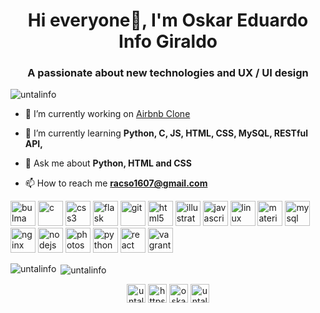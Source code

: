 <h1 align="center">Hi everyone👋, I'm Oskar Eduardo Info Giraldo</h1>
<h3 align="center">A passionate about new technologies and UX / UI design</h3>

<p align="left"> <img src="https://komarev.com/ghpvc/?username=untalinfo" alt="untalinfo" /> </p>

- 🔭 I’m currently working on [Airbnb Clone](https://github.com/untalinfo/AirBnB_clone_v3)

- 🌱 I’m currently learning **Python, C, JS, HTML, CSS, MySQL, RESTful API,**

- 💬 Ask me about **Python, HTML and CSS**

- 📫 How to reach me **racso1607@gmail.com**

<p align="left"><img src="https://raw.githubusercontent.com/gilbarbara/logos/804dc257b59e144eaca5bc6ffd16949752c6f789/logos/bulma.svg" alt="bulma" width="40" height="40"/> <img src="https://devicons.github.io/devicon/devicon.git/icons/c/c-original.svg" alt="c" width="40" height="40"/> <img src="https://devicons.github.io/devicon/devicon.git/icons/css3/css3-original-wordmark.svg" alt="css3" width="40" height="40"/> <img src="https://www.vectorlogo.zone/logos/pocoo_flask/pocoo_flask-icon.svg" alt="flask" width="40" height="40"/> <img src="https://www.vectorlogo.zone/logos/git-scm/git-scm-icon.svg" alt="git" width="40" height="40"/> <img src="https://devicons.github.io/devicon/devicon.git/icons/html5/html5-original-wordmark.svg" alt="html5" width="40" height="40"/> <img src="https://www.vectorlogo.zone/logos/adobe_illustrator/adobe_illustrator-icon.svg" alt="illustrator" width="40" height="40"/> <img src="https://devicons.github.io/devicon/devicon.git/icons/javascript/javascript-original.svg" alt="javascript" width="40" height="40"/> <img src="https://devicons.github.io/devicon/devicon.git/icons/linux/linux-original.svg" alt="linux" width="40" height="40"/> <img src="https://raw.githubusercontent.com/prplx/svg-logos/5585531d45d294869c4eaab4d7cf2e9c167710a9/svg/materialize.svg" alt="materialize" width="40" height="40"/> <img src="https://devicons.github.io/devicon/devicon.git/icons/mysql/mysql-original-wordmark.svg" alt="mysql" width="40" height="40"/> <img src="https://devicons.github.io/devicon/devicon.git/icons/nginx/nginx-original.svg" alt="nginx" width="40" height="40"/> <img src="https://devicons.github.io/devicon/devicon.git/icons/nodejs/nodejs-original-wordmark.svg" alt="nodejs" width="40" height="40"/> <img src="https://devicons.github.io/devicon/devicon.git/icons/photoshop/photoshop-plain.svg" alt="photoshop" width="40" height="40"/> <img src="https://devicons.github.io/devicon/devicon.git/icons/python/python-original.svg" alt="python" width="40" height="40"/> <img src="https://devicons.github.io/devicon/devicon.git/icons/react/react-original-wordmark.svg" alt="react" width="40" height="40"/> <img src="https://www.vectorlogo.zone/logos/vagrantup/vagrantup-icon.svg" alt="vagrant" width="40" height="40"/></p>

<p><img align="left" src="https://github-readme-stats.vercel.app/api/top-langs/?username=untalinfo&layout=compact&hide=html" alt="untalinfo" /></p>

<p>&nbsp;<img align="center" src="https://github-readme-stats.vercel.app/api?username=untalinfo&show_icons=true" alt="untalinfo" /></p>

<p align="center">
<a href="https://twitter.com/untalinfo" target="blank"><img align="center" src="https://cdn.jsdelivr.net/npm/simple-icons@3.0.1/icons/twitter.svg" alt="untalinfo" height="30" width="30" /></a>
<a href="https://linkedin.com/in/https://www.linkedin.com/in/untalinfo/" target="blank"><img align="center" src="https://cdn.jsdelivr.net/npm/simple-icons@3.0.1/icons/linkedin.svg" alt="https://www.linkedin.com/in/untalinfo/" height="30" width="30" /></a>
<a href="https://instagram.com/oskarinfo" target="blank"><img align="center" src="https://cdn.jsdelivr.net/npm/simple-icons@3.0.1/icons/instagram.svg" alt="oskarinfo" height="30" width="30" /></a>
<a href="https://www.behance.net/untalinfo" target="blank"><img align="center" src="https://cdn.jsdelivr.net/npm/simple-icons@3.0.1/icons/behance.svg" alt="untalinfo" height="30" width="30" /></a>
</p>
